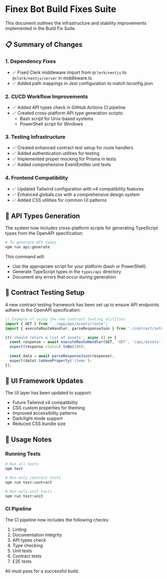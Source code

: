 # Finex Bot Build Fixes Suite

This document outlines the infrastructure and stability improvements implemented in the Build Fix Suite.

## 📋 Summary of Changes

### 1. Dependency Fixes

- ✅ Fixed Clerk middleware import from `@clerk/nextjs` to `@clerk/nextjs/server` in middleware.ts
- ✅ Added path mappings in Jest configuration to match tsconfig.json

### 2. CI/CD Workflow Improvements

- ✅ Added API types check in GitHub Actions CI pipeline
- ✅ Created cross-platform API type generation scripts:
  - Bash script for Unix-based systems
  - PowerShell script for Windows

### 3. Testing Infrastructure

- ✅ Created enhanced contract test setup for route handlers
- ✅ Added authentication utilities for testing
- ✅ Implemented proper mocking for Prisma in tests
- ✅ Added comprehensive EventEmitter unit tests

### 4. Frontend Compatibility

- ✅ Updated Tailwind configuration with v4 compatibility features
- ✅ Enhanced globals.css with a comprehensive design system
- ✅ Added CSS utilities for common UI patterns

## 🔧 API Types Generation

The system now includes cross-platform scripts for generating TypeScript types from the OpenAPI specification:

```bash
# To generate API types
npm run api:generate
```

This command will:
- Use the appropriate script for your platform (bash or PowerShell)
- Generate TypeScript types in the `types/api` directory
- Document any errors that occur during generation

## 🧪 Contract Testing Setup

A new contract testing framework has been set up to ensure API endpoints adhere to the OpenAPI specification:

```typescript
// Example of using the new contract testing utilities
import { GET } from '../app/api/assets/route';
import { executeRouteHandler, parseResponseJson } from './contract/setup';

it('should return a list of assets', async () => {
  const response = await executeRouteHandler(GET, 'GET', '/api/assets');
  expect(response.status).toBe(200);
  
  const data = await parseResponseJson(response);
  expect(data).toHaveProperty('items');
});
```

## 🎨 UI Framework Updates

The UI layer has been updated to support:
- Future Tailwind v4 compatibility
- CSS custom properties for theming
- Improved accessibility patterns
- Dark/light mode support
- Reduced CSS bundle size

## 📝 Usage Notes

### Running Tests

```bash
# Run all tests
npm test

# Run only contract tests
npm run test:contract

# Run only unit tests
npm run test:unit
```

### CI Pipeline

The CI pipeline now includes the following checks:
1. Linting
2. Documentation integrity
3. API types check
4. Type checking
5. Unit tests
6. Contract tests
7. E2E tests

All must pass for a successful build.
